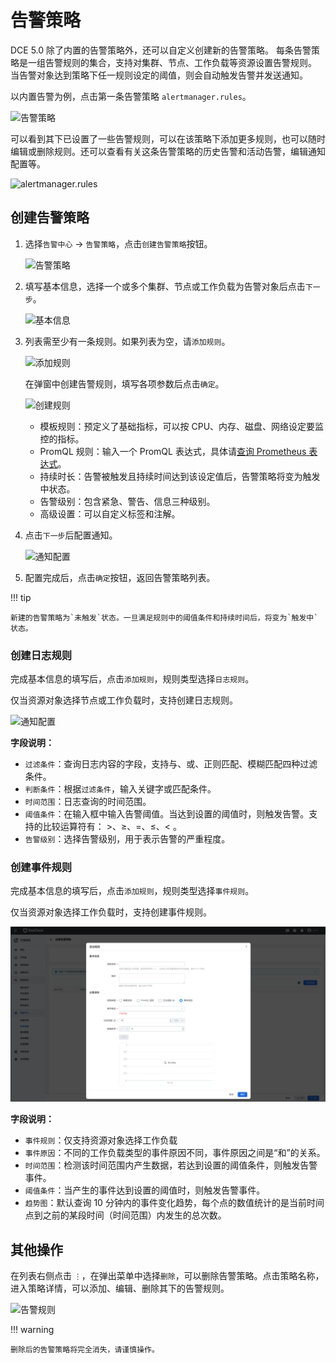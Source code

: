 # 告警策略

DCE 5.0 除了内置的告警策略外，还可以自定义创建新的告警策略。
每条告警策略是一组告警规则的集合，支持对集群、节点、工作负载等资源设置告警规则。
当告警对象达到策略下任一规则设定的阈值，则会自动触发告警并发送通知。

以内置告警为例，点击第一条告警策略 `alertmanager.rules`。

![告警策略](https://docs.daocloud.io/daocloud-docs-images/docs/zh/docs/insight/images/alert-policy01.png)

可以看到其下已设置了一些告警规则，可以在该策略下添加更多规则，也可以随时编辑或删除规则。还可以查看有关这条告警策略的历史告警和活动告警，编辑通知配置等。

![alertmanager.rules](https://docs.daocloud.io/daocloud-docs-images/docs/zh/docs/insight/images/alert-policy02.png)

## 创建告警策略

1. 选择`告警中心` -> `告警策略`，点击`创建告警策略`按钮。

    ![告警策略](https://docs.daocloud.io/daocloud-docs-images/docs/zh/docs/insight/images/alert-policy01.png)

1. 填写基本信息，选择一个或多个集群、节点或工作负载为告警对象后点击`下一步`。

    ![基本信息](https://docs.daocloud.io/daocloud-docs-images/docs/zh/docs/insight/images/alert-policy03.png)

1. 列表需至少有一条规则。如果列表为空，请`添加规则`。

    ![添加规则](https://docs.daocloud.io/daocloud-docs-images/docs/zh/docs/insight/images/alert-policy04.png)

    在弹窗中创建告警规则，填写各项参数后点击`确定`。

    ![创建规则](https://docs.daocloud.io/daocloud-docs-images/docs/zh/docs/insight/images/alert-policy05.png)

    - 模板规则：预定义了基础指标，可以按 CPU、内存、磁盘、网络设定要监控的指标。
    - PromQL 规则：输入一个 PromQL 表达式，具体请[查询 Prometheus 表达式](https://prometheus.io/docs/prometheus/latest/querying/basics/)。
    - 持续时长：告警被触发且持续时间达到该设定值后，告警策略将变为触发中状态。
    - 告警级别：包含紧急、警告、信息三种级别。
    - 高级设置：可以自定义标签和注解。

1. 点击`下一步`后配置通知。

    ![通知配置](https://docs.daocloud.io/daocloud-docs-images/docs/zh/docs/insight/images/alert-policy06.png)

1. 配置完成后，点击`确定`按钮，返回告警策略列表。

!!! tip

    新建的告警策略为`未触发`状态。一旦满足规则中的阈值条件和持续时间后，将变为`触发中`状态。

### 创建日志规则

完成基本信息的填写后，点击`添加规则`，规则类型选择`日志规则`。

仅当资源对象选择节点或工作负载时，支持创建日志规则。

![通知配置](https://docs.daocloud.io/daocloud-docs-images/docs/zh/docs/insight/images/log-rule01.png)

**字段说明：**

- `过滤条件`：查询日志内容的字段，支持与、或、正则匹配、模糊匹配四种过滤条件。
- `判断条件`：根据`过滤条件`，输入关键字或匹配条件。
- `时间范围`：日志查询的时间范围。
- `阈值条件`：在输入框中输入告警阈值。当达到设置的阈值时，则触发告警。支持的比较运算符有： >、≥、=、≤、< 。
- `告警级别`：选择告警级别，用于表示告警的严重程度。

### 创建事件规则

完成基本信息的填写后，点击`添加规则`，规则类型选择`事件规则`。

仅当资源对象选择工作负载时，支持创建事件规则。

![eventrule](../../images/eventalert00.png)

**字段说明：**

- `事件规则`：仅支持资源对象选择工作负载
- `事件原因`：不同的工作负载类型的事件原因不同，事件原因之间是“和”的关系。
- `时间范围`：检测该时间范围内产生数据，若达到设置的阈值条件，则触发告警事件。
- `阈值条件`：当产生的事件达到设置的阈值时，则触发告警事件。
- `趋势图`：默认查询 10 分钟内的事件变化趋势，每个点的数值统计的是当前时间点到之前的某段时间（时间范围）内发生的总次数。

## 其他操作

在列表右侧点击 `⋮`，在弹出菜单中选择`删除`，可以删除告警策略。点击策略名称，进入策略详情，可以添加、编辑、删除其下的告警规则。

![告警规则](https://docs.daocloud.io/daocloud-docs-images/docs/zh/docs/insight/images/alert-policy07.png)

!!! warning

    删除后的告警策略将完全消失，请谨慎操作。

